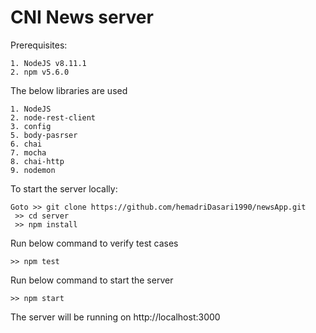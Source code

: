 # CNI News server

Prerequisites:
	
	1. NodeJS v8.11.1
	2. npm v5.6.0

The below libraries are used

	1. NodeJS
	2. node-rest-client
	3. config
	5. body-pasrser
	6. chai
	7. mocha
	8. chai-http
	9. nodemon

To start the server locally:	

	Goto >> git clone https://github.com/hemadriDasari1990/newsApp.git
	 >> cd server
     >> npm install

Run below command to verify test cases

	>> npm test

Run below command to start the server

	>> npm start

The server will be running on http://localhost:3000
